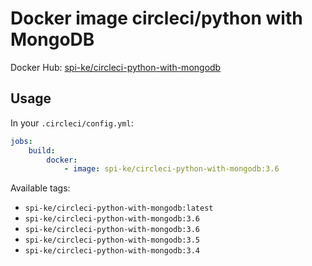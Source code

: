 Docker image circleci/python with MongoDB
=========================================

Docker Hub: [spi-ke/circleci-python-with-mongodb](https://hub.docker.com/r/spi-ke/circleci-python-with-mongodb/)

Usage
-----

In your `.circleci/config.yml`:

```yaml
jobs:
    build:
        docker:
            - image: spi-ke/circleci-python-with-mongodb:3.6
```

Available tags:

- `spi-ke/circleci-python-with-mongodb:latest`
- `spi-ke/circleci-python-with-mongodb:3.6`
- `spi-ke/circleci-python-with-mongodb:3.6`
- `spi-ke/circleci-python-with-mongodb:3.5`
- `spi-ke/circleci-python-with-mongodb:3.4`
